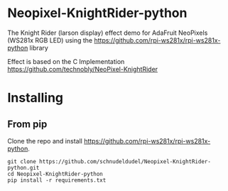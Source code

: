 # Neopixel-KnightRider-python
The Knight Rider (larson display) effect demo for AdaFruit NeoPixels (WS281x RGB LED) using the https://github.com/rpi-ws281x/rpi-ws281x-python library

Effect is based on the C Implementation https://github.com/technobly/NeoPixel-KnightRider
# Installing
## From pip
Clone the repo and install https://github.com/rpi-ws281x/rpi-ws281x-python.

```
git clone https://github.com/schnudeldudel/Neopixel-KnightRider-python.git
cd Neopixel-KnightRider-python
pip install -r requirements.txt
```
